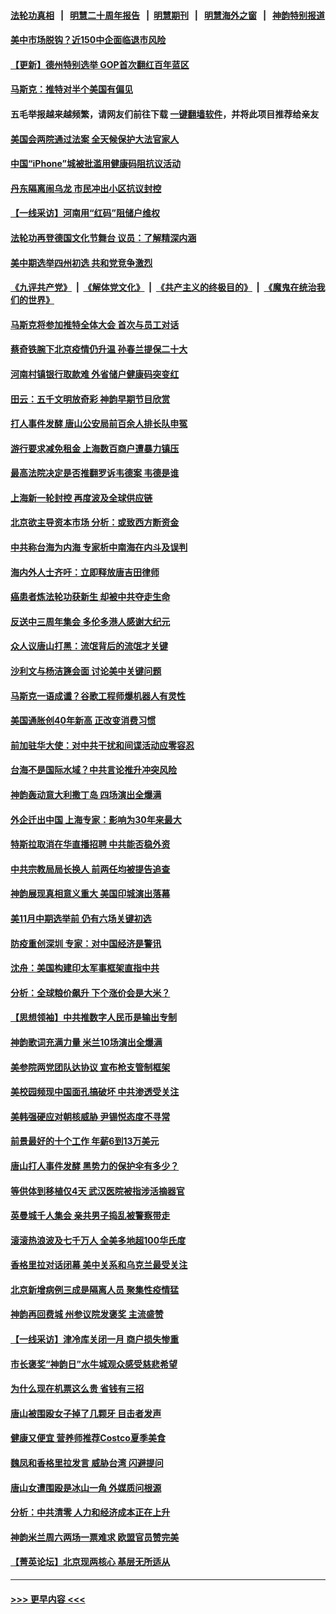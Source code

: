 #### [法轮功真相](https://github.com/gfw-breaker/truth/blob/master/README.md?t=0) &nbsp;&nbsp;|&nbsp;&nbsp; [明慧二十周年报告](https://github.com/gfw-breaker/mh-reports/blob/master/README.md?t=0) &nbsp;&nbsp;|&nbsp;&nbsp;[明慧期刊](https://github.com/gfw-breaker/mh-qikan) &nbsp;&nbsp;|&nbsp;&nbsp; [明慧海外之窗](https://github.com/gfw-breaker/mh-news/blob/master/README.md?t=0) &nbsp;&nbsp;|&nbsp;&nbsp; [神韵特别报道](https://github.com/gfw-breaker/mh-news/blob/master/shenyun.md?t=0)
#### [美中市场脱钩？近150中企面临退市风险](../pages/nf4514/n13759737.md?t=06151351) 
#### [【更新】德州特别选举 GOP首次翻红百年蓝区](../pages/nf4514/n13759641.md?t=06151351) 
#### [马斯克：推特对半个美国有偏见](../pages/nf4514/n13759506.md?t=06151351) 
#### 五毛举报越来越频繁，请网友们前往下载 [一键翻墙软件](https://github.com/gfw-breaker/ssr-accounts)，并将此项目推荐给亲友
#### [美国会两院通过法案 全天候保护大法官家人](../pages/nf4514/n13759615.md?t=06151351) 
#### [中国“iPhone”城被批滥用健康码阻抗议活动](../pages/nf4514/n13759574.md?t=06151351) 
#### [丹东隔离闹乌龙 市民冲出小区抗议封控](../pages/nf4514/n13759536.md?t=06151351) 
#### [【一线采访】河南用“红码”阻储户维权](../pages/nf4514/n13759392.md?t=06151351) 
#### [法轮功再登德国文化节舞台 议员：了解精深内涵](../pages/nf4514/n13759322.md?t=06151351) 
#### [美中期选举四州初选 共和党竞争激烈](../pages/nf4514/n13758900.md?t=06151351) 
#### [《九评共产党》](https://github.com/begood0513/9ping.md/blob/master/README.md) &nbsp;|&nbsp; [《解体党文化》](../../../../jtdwh.md/blob/master/README.md)  &nbsp;|&nbsp; [《共产主义的终极目的》](../../../../gczydzjmd.md/blob/master/README.md) &nbsp;|&nbsp; [《魔鬼在统治我们的世界》](../../../../mgztzwmdsj.md/blob/master/README.md) 
#### [马斯克将参加推特全体大会 首次与员工对话](../pages/nf4514/n13759461.md?t=06151351) 
#### [蔡奇铁腕下北京疫情仍升温 孙春兰提保二十大](../pages/nf4514/n13759380.md?t=06151351) 
#### [河南村镇银行取款难 外省储户健康码突变红](../pages/nf4514/n13759252.md?t=06151351) 
#### [田云：五千文明放奇彩 神韵早期节目欣赏](../pages/nf4514/n13752609.md?t=06151351) 
#### [打人事件发酵 唐山公安局前百余人排长队申冤](../pages/nf4514/n13759336.md?t=06151351) 
#### [游行要求减免租金 上海数百商户遭暴力镇压](../pages/nf4514/n13758798.md?t=06151351) 
#### [最高法院决定是否推翻罗诉韦德案 韦德是谁](../pages/nf4514/n13758835.md?t=06151351) 
#### [上海新一轮封控 再度波及全球供应链](../pages/nf4514/n13759222.md?t=06151351) 
#### [北京欲主导资本市场 分析：或致西方断资金](../pages/nf4514/n13759138.md?t=06151351) 
#### [中共称台海为内海 专家析中南海在内斗及误判](../pages/nf4514/n13758772.md?t=06151351) 
#### [海内外人士齐吁：立即释放唐吉田律师](../pages/nf4514/n13759126.md?t=06151351) 
#### [癌患者炼法轮功获新生 却被中共夺走生命](../pages/nf4514/n13758724.md?t=06151351) 
#### [反送中三周年集会 多伦多港人感谢大纪元](../pages/nf4514/n13759023.md?t=06151351) 
#### [众人议唐山打黑：流氓背后的流氓才关键](../pages/nf4514/n13758614.md?t=06151351) 
#### [沙利文与杨洁篪会面 讨论美中关键问题](../pages/nf4514/n13758918.md?t=06151351) 
#### [马斯克一语成谶？谷歌工程师爆机器人有灵性](../pages/nf4514/n13758837.md?t=06151351) 
#### [美国通胀创40年新高 正改变消费习惯](../pages/nf4514/n13758901.md?t=06151351) 
#### [前加驻华大使：对中共干扰和间谍活动应零容忍](../pages/nf4514/n13758830.md?t=06151351) 
#### [台海不是国际水域？中共言论推升冲突风险](../pages/nf4514/n13758829.md?t=06151351) 
#### [神韵轰动意大利撒丁岛 四场演出全爆满](../pages/nf4514/n13758366.md?t=06151351) 
#### [外企迁出中国 上海专家：影响为30年来最大](../pages/nf4514/n13758317.md?t=06151351) 
#### [特斯拉取消在华直播招聘 中共能否稳外资](../pages/nf4514/n13758840.md?t=06151351) 
#### [中共宗教局局长换人 前两任均被提告追查](../pages/nf4514/n13758592.md?t=06151351) 
#### [神韵展现真相意义重大 美国印城演出落幕](../pages/nf4514/n13758403.md?t=06151351) 
#### [美11月中期选举前 仍有六场关键初选](../pages/nf4514/n13758196.md?t=06151351) 
#### [防疫重创深圳 专家：对中国经济是警讯](../pages/nf4514/n13758467.md?t=06151351) 
#### [沈舟：美国构建印太军事框架直指中共](../pages/nf4514/n13758167.md?t=06151351) 
#### [分析：全球粮价飙升 下个涨价会是大米？](../pages/nf4514/n13758273.md?t=06151351) 
#### [【思想领袖】中共推数字人民币是输出专制](../pages/nf4514/n13742264.md?t=06151351) 
#### [神韵歌词充满力量 米兰10场演出全爆满](../pages/nf4514/n13758126.md?t=06151351) 
#### [美参院两党团队达协议 宣布枪支管制框架](../pages/nf4514/n13757954.md?t=06151351) 
#### [美校园频现中国面孔搞破坏 中共渗透受关注](../pages/nf4514/n13758129.md?t=06151351) 
#### [美韩强硬应对朝核威胁 尹锡悦态度不寻常](../pages/nf4514/n13758207.md?t=06151351) 
#### [前景最好的十个工作 年薪6到13万美元](../pages/nf4514/n13756850.md?t=06151351) 
#### [唐山打人事件发酵 黑势力的保护伞有多少？](../pages/nf4514/n13757982.md?t=06151351) 
#### [等供体到移植仅4天 武汉医院被指涉活摘器官](../pages/nf4514/n13758039.md?t=06151351) 
#### [英曼城千人集会 亲共男子捣乱被警察带走](../pages/nf4514/n13757953.md?t=06151351) 
#### [滚滚热浪波及七千万人 全美多地超100华氏度](../pages/nf4514/n13757936.md?t=06151351) 
#### [香格里拉对话闭幕 美中关系和乌克兰最受关注](../pages/nf4514/n13757929.md?t=06151351) 
#### [北京新增病例三成是隔离人员 聚集性疫情猛](../pages/nf4514/n13757776.md?t=06151351) 
#### [神韵再回费城 州参议院发褒奖 主流盛赞](../pages/nf4514/n13757686.md?t=06151351) 
#### [【一线采访】津冷库关闭一月 商户损失惨重](../pages/nf4514/n13757772.md?t=06151351) 
#### [市长褒奖“神韵日”水牛城观众感受慈悲希望](../pages/nf4514/n13757539.md?t=06151351) 
#### [为什么现在机票这么贵 省钱有三招](../pages/nf4514/n13755441.md?t=06151351) 
#### [唐山被围殴女子掉了几颗牙 目击者发声](../pages/nf4514/n13757580.md?t=06151351) 
#### [健康又便宜 营养师推荐Costco夏季美食](../pages/nf4514/n13739572.md?t=06151351) 
#### [魏凤和香格里拉发言 威胁台湾 闪避提问](../pages/nf4514/n13757352.md?t=06151351) 
#### [唐山女遭围殴是冰山一角 外媒质问根源](../pages/nf4514/n13757467.md?t=06151351) 
#### [分析：中共清零 人力和经济成本正在上升](../pages/nf4514/n13757351.md?t=06151351) 
#### [神韵米兰周六两场一票难求 欧盟官员赞完美](../pages/nf4514/n13757394.md?t=06151351) 
#### [【菁英论坛】北京现两核心 基层无所适从](../pages/nf4514/n13757348.md?t=06151351) 

----
#### [ >>> 更早内容 <<< ](../indexes/nf4514-earlier.md)
